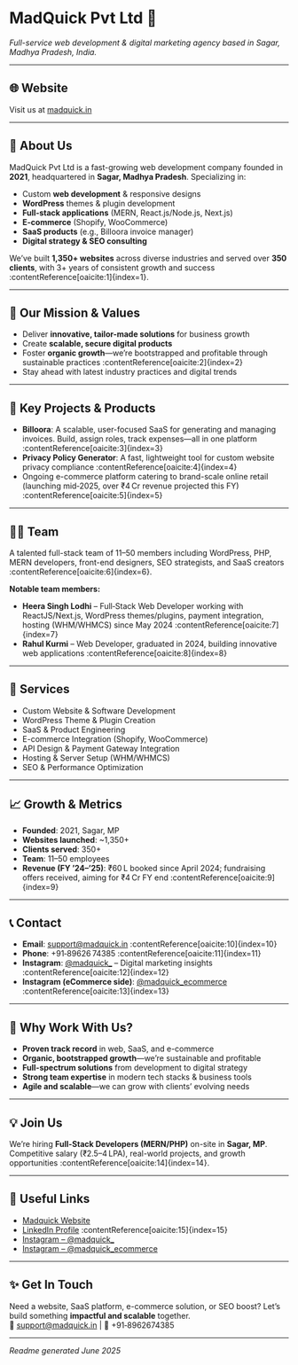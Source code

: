 # MadQuick Pvt Ltd 🚀

*Full-service web development & digital marketing agency based in Sagar, Madhya Pradesh, India.*

---

## 🌐 Website
Visit us at [madquick.in](https://madquick.in/)

---

## 🏢 About Us
MadQuick Pvt Ltd is a fast-growing web development company founded in **2021**, headquartered in **Sagar, Madhya Pradesh**. Specializing in:
- Custom **web development** & responsive designs  
- **WordPress** themes & plugin development  
- **Full‑stack applications** (MERN, React.js/Node.js, Next.js)  
- **E-commerce** (Shopify, WooCommerce)  
- **SaaS products** (e.g., Billoora invoice manager)  
- **Digital strategy & SEO consulting**

We’ve built **1,350+ websites** across diverse industries and served over **350 clients**, with 3+ years of consistent growth and success :contentReference[oaicite:1]{index=1}.

---

## 🎯 Our Mission & Values
- Deliver **innovative, tailor-made solutions** for business growth  
- Create **scalable, secure digital products**  
- Foster **organic growth**—we’re bootstrapped and profitable through sustainable practices :contentReference[oaicite:2]{index=2}  
- Stay ahead with latest industry practices and digital trends

---

## 🚀 Key Projects & Products
- **Billoora**: A scalable, user-focused SaaS for generating and managing invoices. Build, assign roles, track expenses—all in one platform :contentReference[oaicite:3]{index=3}  
- **Privacy Policy Generator**: A fast, lightweight tool for custom website privacy compliance :contentReference[oaicite:4]{index=4}  
- Ongoing e-commerce platform catering to brand-scale online retail (launching mid‑2025, over ₹4 Cr revenue projected this FY) :contentReference[oaicite:5]{index=5}

---

## 👨‍💻 Team
A talented full-stack team of 11–50 members including WordPress, PHP, MERN developers, front-end designers, SEO strategists, and SaaS creators :contentReference[oaicite:6]{index=6}.

**Notable team members:**
- **Heera Singh Lodhi** – Full‑Stack Web Developer working with ReactJS/Next.js, WordPress themes/plugins, payment integration, hosting (WHM/WHMCS) since May 2024 :contentReference[oaicite:7]{index=7}  
- **Rahul Kurmi** – Web Developer, graduated in 2024, building innovative web applications :contentReference[oaicite:8]{index=8}

---

## 💼 Services
- Custom Website & Software Development  
- WordPress Theme & Plugin Creation  
- SaaS & Product Engineering  
- E-commerce Integration (Shopify, WooCommerce)  
- API Design & Payment Gateway Integration  
- Hosting & Server Setup (WHM/WHMCS)  
- SEO & Performance Optimization  

---

## 📈 Growth & Metrics
- **Founded**: 2021, Sagar, MP  
- **Websites launched**: ~1,350+  
- **Clients served**: 350+  
- **Team**: 11–50 employees  
- **Revenue (FY ’24–’25)**: ₹60 L booked since April 2024; fundraising offers received, aiming for ₹4 Cr FY end :contentReference[oaicite:9]{index=9}

---

## 📞 Contact
- **Email**: support@madquick.in :contentReference[oaicite:10]{index=10}  
- **Phone**: +91‑89626 74385 :contentReference[oaicite:11]{index=11}  
- **Instagram**: [@madquick_](https://www.instagram.com/madquick_/) – Digital marketing insights :contentReference[oaicite:12]{index=12}  
- **Instagram (eCommerce side)**: [@madquick_ecommerce](https://www.instagram.com/madquick_ecommerce/) :contentReference[oaicite:13]{index=13}

---

## 📢 Why Work With Us?
- **Proven track record** in web, SaaS, and e-commerce  
- **Organic, bootstrapped growth**—we’re sustainable and profitable  
- **Full-spectrum solutions** from development to digital strategy  
- **Strong team expertise** in modern tech stacks & business tools  
- **Agile and scalable**—we can grow with clients’ evolving needs

---

## 💡 Join Us
We’re hiring **Full-Stack Developers (MERN/PHP)** on-site in **Sagar, MP**. Competitive salary (₹2.5–4 LPA), real-world projects, and growth opportunities :contentReference[oaicite:14]{index=14}.

---

## 🔗 Useful Links
- [Madquick Website](https://madquick.in/)  
- [LinkedIn Profile](https://www.linkedin.com/company/web-development-company-top) :contentReference[oaicite:15]{index=15}  
- [Instagram – @madquick_](https://www.instagram.com/madquick_/)  
- [Instagram – @madquick_ecommerce](https://www.instagram.com/madquick_ecommerce/)

---

## ✨ Get In Touch
Need a website, SaaS platform, e-commerce solution, or SEO boost? Let’s build something **impactful and scalable** together.  
📧 support@madquick.in | 📱 +91‑8962674385

---

*Readme generated June 2025*
